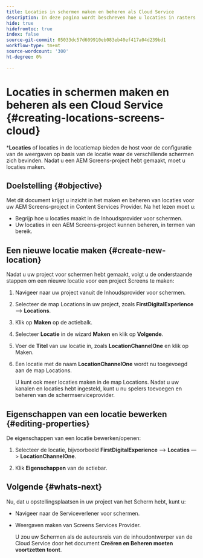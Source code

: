 ```yaml
---
title: Locaties in schermen maken en beheren als Cloud Service
description: In deze pagina wordt beschreven hoe u locaties in rasters als Cloud Service kunt maken en beheren.
hide: true
hidefromtoc: true
index: false
source-git-commit: 05033dc57d609910eb083eb40ef417a04d239bd1
workflow-type: tm+mt
source-wordcount: '300'
ht-degree: 0%

---
```



# Locaties in schermen maken en beheren als een Cloud Service {#creating-locations-screens-cloud}

***Locaties** of locaties in de locatiemap bieden de host voor de configuratie van de weergaven op basis van de locatie waar de verschillende schermen zich bevinden.
Nadat u een AEM Screens-project hebt gemaakt, moet u locaties maken.

## Doelstelling {#objective}

Met dit document krijgt u inzicht in het maken en beheren van locaties voor uw AEM Screens-project in Content Services Provider. Na het lezen moet u:

* Begrijp hoe u locaties maakt in de Inhoudsprovider voor schermen.
* Uw locaties in een AEM Screens-project kunnen beheren, in termen van bereik.

## Een nieuwe locatie maken {#create-new-location}

Nadat u uw project voor schermen hebt gemaakt, volgt u de onderstaande stappen om een nieuwe locatie voor een project Screens te maken:

1. Navigeer naar uw project vanuit de Inhoudsprovider voor schermen.

1. Selecteer de map Locations in uw project, zoals **FirstDigitalExperience** —> **Locations**.

1. Klik op **Maken** op de actiebalk.

1. Selecteer **Locatie** in de wizard **Maken** en klik op **Volgende**.

1. Voer de **Titel** van uw locatie in, zoals **LocationChannelOne** en klik op Maken.

1. Een locatie met de naam **LocationChannelOne** wordt nu toegevoegd aan de map Locations.

   U kunt ook meer locaties maken in de map Locations. Nadat u uw kanalen en locaties hebt ingesteld, kunt u nu spelers toevoegen en beheren van de schermserviceprovider.


## Eigenschappen van een locatie bewerken {#editing-properties}

De eigenschappen van een locatie bewerken/openen:

1. Selecteer de locatie, bijvoorbeeld **FirstDigitalExperience** —> **Locaties** —> **LocationChannelOne**.

1. Klik **Eigenschappen** van de actiebar.

## Volgende {#whats-next}

Nu, dat u opstellingsplaatsen in uw project van het Scherm hebt, kunt u:

* Navigeer naar de Serviceverlener voor schermen.
* Weergaven maken van Screens Services Provider.

   U zou uw Schermen als de auteursreis van de inhoudontwerper van de Cloud Service door het document **Creëren en Beheren moeten voortzetten toont**.